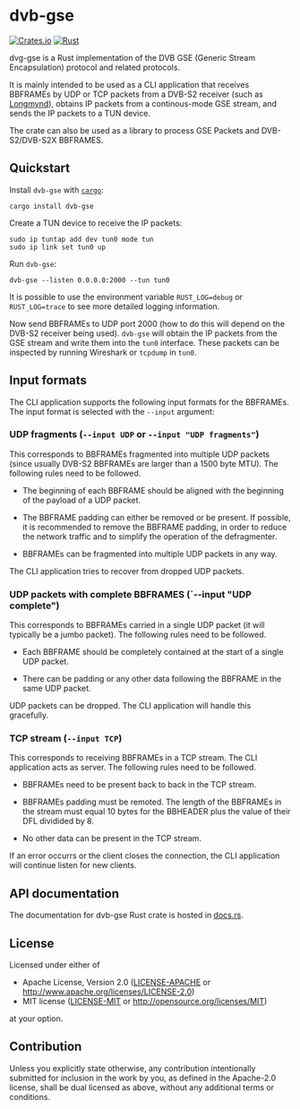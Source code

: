 # dvb-gse

[![Crates.io][crates-badge]][crates-url]
[![Rust](https://github.com/daniestevez/dvb-gse/actions/workflows/rust.yml/badge.svg)](https://github.com/daniestevez/dvb-gse/actions/workflows/rust.yml)

[crates-badge]: https://img.shields.io/crates/v/dvb-gse.svg
[crates-url]: https://crates.io/crates/dvb-gse

dvg-gse is a Rust implementation of the DVB GSE (Generic Stream Encapsulation)
protocol and related protocols.

It is mainly intended to be used as a CLI application that receives BBFRAMEs by
UDP or TCP packets from a DVB-S2 receiver (such as
[Longmynd](https://github.com/BritishAmateurTelevisionClub/longmynd)), obtains
IP packets from a continous-mode GSE stream, and sends the IP packets to a TUN
device.

The crate can also be used as a library to process GSE Packets and
DVB-S2/DVB-S2X BBFRAMES.

## Quickstart

Install `dvb-gse` with [`cargo`](https://doc.rust-lang.org/cargo/):

```
cargo install dvb-gse
```

Create a TUN device to receive the IP packets:

```
sudo ip tuntap add dev tun0 mode tun
sudo ip link set tun0 up
```

Run `dvb-gse`:

```
dvb-gse --listen 0.0.0.0:2000 --tun tun0
```

It is possible to use the environment variable `RUST_LOG=debug` or
`RUST_LOG=trace` to see more detailed logging information.

Now send BBFRAMEs to UDP port 2000 (how to do this will depend on the DVB-S2
receiver being used). `dvb-gse` will obtain the IP packets from the GSE stream
and write them into the `tun0` interface. These packets can be inspected by
running Wireshark or `tcpdump` in `tun0`.

## Input formats

The CLI application supports the following input formats for the BBFRAMEs. The
input format is selected with the `--input` argument:

### UDP fragments (`--input UDP` or `--input "UDP fragments"`)

This corresponds to BBFRAMEs fragmented into multiple UDP packets (since usually
DVB-S2 BBFRAMEs are larger than a 1500 byte MTU). The following rules need to be
followed.

* The beginning of each BBFRAME should be aligned with the beginning of the
  payload of a UDP packet.

* The BBFRAME padding can either be removed or be present. If possible, it is
  recommended to remove the BBFRAME padding, in order to reduce the network
  traffic and to simplify the operation of the defragmenter.

* BBFRAMEs can be fragmented into multiple UDP packets in any way.
  
The CLI application tries to recover from dropped UDP packets.

### UDP packets with complete BBFRAMES (`--input "UDP complete")

This corresponds to BBFRAMEs carried in a single UDP packet (it will typically
be a jumbo packet). The following rules need to be followed.

* Each BBFRAME should be completely contained at the start of a single UDP
  packet.

* There can be padding or any other data following the BBFRAME in the same UDP
  packet.

UDP packets can be dropped. The CLI application will handle this gracefully.

### TCP stream (`--input TCP`)

This corresponds to receiving BBFRAMEs in a TCP stream. The CLI application acts
as server. The following rules need to be followed.

* BBFRAMEs need to be present back to back in the TCP stream.

* BBFRAMEs padding must be remoted. The length of the BBFRAMEs in the stream
  must equal 10 bytes for the BBHEADER plus the value of their DFL dividided by 8.

* No other data can be present in the TCP stream.

If an error occurrs or the client closes the connection, the CLI application
will continue listen for new clients.

## API documentation

The documentation for dvb-gse Rust crate is hosted in [docs.rs](https://docs.rs/dvb-gse/).

## License

Licensed under either of

 * Apache License, Version 2.0
   ([LICENSE-APACHE](LICENSE-APACHE) or http://www.apache.org/licenses/LICENSE-2.0)
 * MIT license
   ([LICENSE-MIT](LICENSE-MIT) or http://opensource.org/licenses/MIT)

at your option.

## Contribution

Unless you explicitly state otherwise, any contribution intentionally submitted
for inclusion in the work by you, as defined in the Apache-2.0 license, shall be
dual licensed as above, without any additional terms or conditions.
